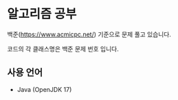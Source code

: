 # 알고리즘 공부

백준(https://www.acmicpc.net/)
기준으로 문제 풀고 있습니다.

코드의 각 클래스명은 백준 문제 번호 입니다.

## 사용 언어
- Java (OpenJDK 17)
